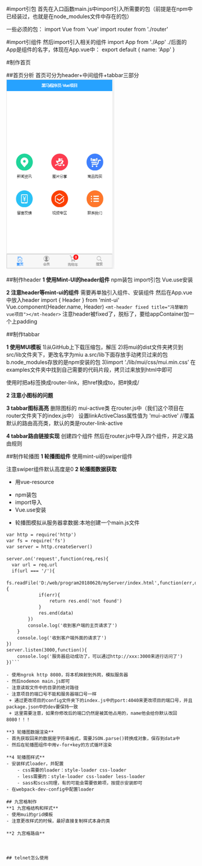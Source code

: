 #import引包
首先在入口函数main.js中import引入所需要的包（前提是在npm中已经装过，也就是在node_modules文件中存在的包）

一些必须的包：
import Vue from 'vue'
import router from './router'

#import引组件
然后import引入相关的组件
import App from './App'
./后面的App是组件的名字，体现在App.vue中：
export default {
name: 'App'
}

#制作首页

##首页分析
首页可分为header+中间组件+tabbar三部分
![](/assets/搜狗截图20180625185410.png)

##制作header
**1 使用Mint-UI的header组件**
npm装包
import引包
Vue.use安装

**2 注意header等mint-ui的组件**
需要再单独引入组件、安装组件
然后在App.vue中放入header
import { Header } from 'mint-ui'
Vue.component(Header.name, Header)
`<mt-header fixed title="冯慧敏的vue项目"></mt-header>`
注意header被fixed了，脱标了，要给appContainer加一个上padding

##制作tabbar

**1 使用MUI模板**
1)从GitHub上下载压缩包，解压
2)将mui的dist文件夹拷贝到src/lib文件夹下，更改名字为miu
a.src/lib下面存放手动拷贝过来的包
b.node_modules存放的是npm安装的包
3)import ‘./lib/mui/css/mui.min.css’
在examples文件夹中找到自己需要的代码片段，拷贝过来放到html中即可

使用时把a标签换成router-link，把href换成to，把#换成/

**2 注意小图标的问题**

**3 tabbar图标高亮**
删除图标的 mui-active类
在router.js中（我们这个项目在router文件夹下的index.js中）
设置linkActiveClass属性值为 'mui-active'  //覆盖默认的路由高亮类，默认的类是router-link-active

**4 tabbar路由链接实现**
创建四个组件
然后在router.js中导入四个组件，并定义路由规则

##制作轮播图
**1 轮播图组件**
使用mint-ui的swiper组件

注意swiper组件默认高度是0
**2 轮播图数据获取**
- 用vue-resource
 + npm装包
 + import导入
 + Vue.use安装
- 轮播图模拟从服务器拿数据:本地创建一个main.js文件

```
var http = require('http')
var fs = require('fs')
var server = http.createServer()

server.on('request',function(req,res){
  var url = req.url
  if(url === '/'){
	fs.readFile('D:/web/program20180620/myServer/index.html',function(err,data){
			if(err){
				return res.end('not found')
			}
			res.end(data)
		})
		console.log('收到客户端的主页请求了')
	}
	console.log('收到客户端外面的请求了')
})
server.listen(3000,function(){
	console.log('服务器启动成功了，可以通过http://xxx:3000来进行访问了')
})```

- 使用ngrok http 8080，将本机映射到外网，模拟服务器
- 然后nodemon main.js即可
- 注意读取文件中的目录的绝对路径
- 注意项目的端口号不能和服务器端口号一样
 + 通过更改项目的config文件夹下的index.js中的port:4040来更改项目的端口号，并且package.json中的dev要保持一致
 + 这里需要注意，如果你修改后的端口仍然是被其他占用的，name他会给你默认改回8080！！！

**3 轮播图数据渲染**
- 首先获取回来的数据是字符串格式，需要JSON.parse()转换成对象，保存到data中
- 然后在轮播图组件中用v-for+key的方式循环渲染

**4 轮播图样式**
- 安装样式loader，并配置
	- css需要的loader：style-loader css-loader
	- less需要的：style-loader css-loader less-loader
	- sass和scss同理，有的可能会需要依赖项，按提示安装即可
- 在webpack-dev-config中配置loader

## 九宫格制作
**1 九宫格结构和样式**
- 使用mui的grid模板
- 注意更改样式的时候，最好直接复制样式本身的类

**2 九宫格路由**



## telnet怎么使用

